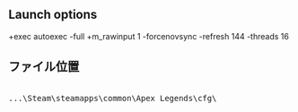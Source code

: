 ## Launch options
+exec autoexec -full +m_rawinput 1 -forcenovsync -refresh 144 -threads 16
## ファイル位置
<br><kbd>...\Steam\steamapps\common\Apex Legends\cfg\
